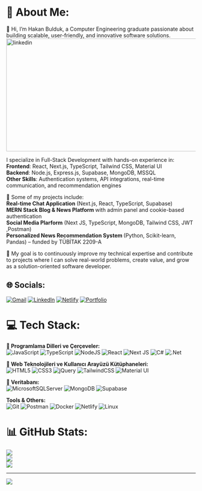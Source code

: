 # 💫 About Me:
👋 Hi, I’m Hakan Bulduk, a Computer Engineering graduate passionate about building scalable, user-friendly, and innovative software solutions.
<img width="1000" height="300" alt="linkedin" src="https://github.com/user-attachments/assets/baa45380-e6bd-4f44-a648-5b0eefdee843" />

I specialize in Full-Stack Development with hands-on experience in:  
<b>Frontend</b>: React, Next.js, TypeScript, Tailwind CSS, Material UI  
<b>Backend</b>: Node.js, Express.js, Supabase, MongoDB, MSSQL  
<b>Other Skills</b>: Authentication systems, API integrations, real-time communication, and recommendation engines  

🚀 Some of my projects include:  
<b>Real-time Chat Application</b> (Next.js, React, TypeScript, Supabase)  
<b>MERN Stack Blog & News Platform </b> with admin panel and cookie-based authentication  
<b>Social Media Plarform</b> (Next JS, TypeScript, MongoDB, Tailwind CSS, JWT ,Postman)  
<b>Personalized News Recommendation System </b> (Python, Scikit-learn, Pandas) – funded by TÜBİTAK 2209-A  

🎯 My goal is to continuously improve my technical expertise and contribute to projects where I can solve real-world problems, create value, and grow as a solution-oriented software developer.
## 🌐 Socials:
[![Gmail](https://img.shields.io/badge/Email-D14836?style=for-the-badge&logo=gmail&logoColor=white)](mailto:buldukhakan82@gmail.com)
[![LinkedIn](https://img.shields.io/badge/LinkedIn-%230077B5.svg?logo=linkedin&logoColor=white)](https://linkedin.com/in/hakan-bulduk-b3a084317)
[![Netlify](https://img.shields.io/badge/Netlify-%2300C7B7.svg?logo=netlify&logoColor=white)](https://app.netlify.com/teams/buldukhakan82/sites)
[![Portfolio](https://img.shields.io/badge/Portfolio-%23121011.svg?logo=vercel&logoColor=white)](https://hakan-portfolio-site.netlify.app/)

# 💻 Tech Stack:

**🔹 Programlama Dilleri ve Çerçeveler:**  
![JavaScript](https://img.shields.io/badge/javascript-%23323330.svg?style=for-the-badge&logo=javascript&logoColor=%23F7DF1E)
![TypeScript](https://img.shields.io/badge/typescript-%23007ACC.svg?style=for-the-badge&logo=typescript&logoColor=white)
![NodeJS](https://img.shields.io/badge/node.js-6DA55F?style=for-the-badge&logo=node.js&logoColor=white)
![React](https://img.shields.io/badge/react-%2320232a.svg?style=for-the-badge&logo=react&logoColor=%2361DAFB)
![Next JS](https://img.shields.io/badge/Next-black?style=for-the-badge&logo=next.js&logoColor=white)
![C#](https://img.shields.io/badge/c%23-%23239120.svg?style=for-the-badge&logo=csharp&logoColor=white)
![.Net](https://img.shields.io/badge/.NET-5C2D91?style=for-the-badge&logo=dotnet&logoColor=white)

**🔹 Web Teknolojileri ve Kullanıcı Arayüzü Kütüphaneleri:**  
![HTML5](https://img.shields.io/badge/html5-%23E34F26.svg?style=for-the-badge&logo=html5&logoColor=white)
![CSS3](https://img.shields.io/badge/css3-%231572B6.svg?style=for-the-badge&logo=css3&logoColor=white)
![jQuery](https://img.shields.io/badge/jQuery-0769AD?style=for-the-badge&logo=jquery&logoColor=white)
![TailwindCSS](https://img.shields.io/badge/tailwindcss-%2338B2AC.svg?style=for-the-badge&logo=tailwind-css&logoColor=white)
![Material UI](https://img.shields.io/badge/Material%20UI-007FFF?style=for-the-badge&logo=mui&logoColor=white)

**🔹 Veritabanı:**  
![MicrosoftSQLServer](https://img.shields.io/badge/Microsoft%20SQL%20Server-CC2927?style=for-the-badge&logo=microsoft%20sql%20server&logoColor=white)
![MongoDB](https://img.shields.io/badge/MongoDB-%234ea94b.svg?style=for-the-badge&logo=mongodb&logoColor=white)
![Supabase](https://img.shields.io/badge/Supabase-3ECF8E?style=for-the-badge&logo=supabase&logoColor=white)

**Tools & Others:**  
![Git](https://img.shields.io/badge/git-%23F05033.svg?style=for-the-badge&logo=git&logoColor=white)
![Postman](https://img.shields.io/badge/Postman-FF6C37?style=for-the-badge&logo=postman&logoColor=white)
![Docker](https://img.shields.io/badge/docker-%230db7ed.svg?style=for-the-badge&logo=docker&logoColor=white)
![Netlify](https://img.shields.io/badge/netlify-%23000000.svg?style=for-the-badge&logo=netlify&logoColor=#00C7B7)
![Linux](https://img.shields.io/badge/Linux-FCC624?style=for-the-badge&logo=linux&logoColor=black)

# 📊 GitHub Stats:
![](https://github-readme-stats.vercel.app/api?username=hakan4773&theme=dark&hide_border=false&include_all_commits=false&count_private=false)<br/>
![](https://nirzak-streak-stats.vercel.app/?user=hakan4773&theme=dark&hide_border=false)<br/>
![](https://github-readme-stats.vercel.app/api/top-langs/?username=hakan4773&theme=dark&hide_border=false&include_all_commits=false&count_private=false&layout=compact)

---
[![](https://visitcount.itsvg.in/api?id=hakan4773&icon=0&color=0)](https://visitcount.itsvg.in)

<!-- Proudly created with GPRM ( https://gprm.itsvg.in ) -->
